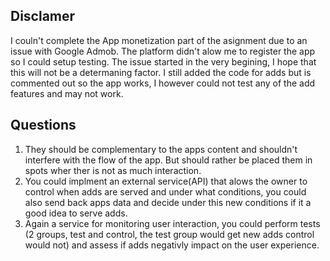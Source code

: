 ## Disclamer
I couln't complete the App monetization part of the asignment due to an issue with Google Admob. The platform didn't alow me to register the app so I could setup testing. The issue started in the very begining, I hope that this will not be a determaning factor. I still added the code for adds but is commented out so the app works, I however could not test any of the add features and may not work.

## Questions
1. They should be complementary to the apps content and shouldn't interfere with the flow of the app. But should  rather be placed them in spots wher ther is not as much interaction.
2. You could implment an external service(API) that alows the owner to control when adds are served and under what conditions, you could also send back apps data and decide under this new conditions if it a good idea to serve adds.
3. Again a service for monitoring user interaction, you could perform tests (2 groups, test and control, the test group would get new adds control would not) and assess if adds negativly impact on the user experience.
